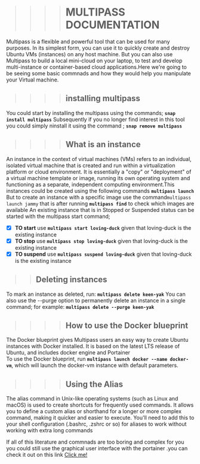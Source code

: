 >>>><h1>MULTIPASS DOCUMENTATION
Multipass is a flexible and powerful tool that can be used for many purposes.
In its simplest form, you can use it to quickly create and destroy Ubuntu VMs (instances) on any host machine.
 But you can also use Multipass to build a local mini-cloud on your laptop, to test and develop multi-instance
 or container-based cloud applications.Here we're going to be seeing some basic commnads and how they would
 help you manipulate your Virtual machine.

 >>>><h2>installing multipass  
 You could start by installing the multipass using the commands;
 __``snap install multipass``__
 Subsequently if you no longer find interest in this tool you could simply ninstall it using the command ;
 __``snap remove multipass``__

 >>>><h2>What is an instance  
 An instance in the context of virtual machines (VMs) refers to an individual, isolated virtual machine that is
 created and run within a virtualization platform or cloud environment. It is essentially a "copy" or "deployment"
  of a virtual machine template or image, running its own operating system and functioning as a separate, independent
  computing environment.This instances could be created using the following commands
  __``multipass launch``__
  But to create an instance with a specific image use the command``multipass launch jammy`` that is after running  __``multipass find``__ to check which images are available
  An existing instance that is in Stopped or Suspended status can be started with the multipass start command;
  - [x] __TO start__ use **``multipass start loving-duck``** given that loving-duck is the existing instance
  - [x] __TO stop__  use **``multipass stop loving-duck``** given that loving-duck is the existing instance
  - [x] __TO suspend__ use **``multipass suspend loving-duck``** given that loving-duck is the existing instance
  >><h2>Deleting instances
  To mark an instance as deleted, run:
**``multipass delete keen-yak``**
You can also use the --purge option to permanently delete an instance in a single command; for example:
**``multipass delete --purge keen-yak``**  

>>>><h2>How to use the Docker blueprint  
The Docker blueprint gives Multipass users an easy way to create Ubuntu instances with Docker installed. It is based on the latest LTS release of Ubuntu, and includes docker engine and Portainer  
To use the Docker blueprint, run **``multipass launch docker --name docker-vm``**, which will launch the docker-vm instance with default parameters.


>>>><h2>Using the Alias   
The alias command in Unix-like operating systems (such as Linux and macOS) is used to create shortcuts for frequently used commands. It allows you to define a custom alias or shorthand for a longer or more complex command, making it quicker and easier to execute. You'll need to add this to your shell configuration (.bashrc, .zshrc or so) for aliases to work without working with extra long commands  

If all of this literature and commnads are too boring and complex for you you could still use the graphical user interface with the portainer .you can check it out on this link [Click me!](https://docs.portainer.io)
